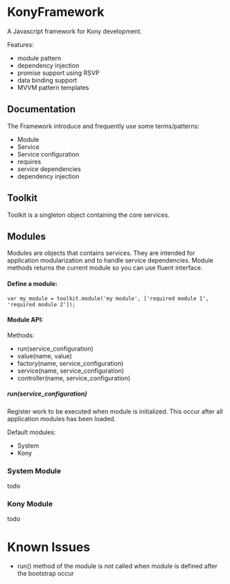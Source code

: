 # KonyFramework

A Javascript framework for Kony development.

Features:
- module pattern
- dependency injection
- promise support using RSVP
- data binding support
- MVVM pattern templates


## Documentation

The Framework introduce and frequently use some terms/patterns:

- Module
- Service
- Service configuration
- requires
- service dependencies
- dependency injection

## Toolkit
Toolkit is a singleton object containing the core services.

## Modules

Modules are objects that contains services. They are intended for application modularization and to handle service dependencies. Module methods returns the current module so you can use fluent interface.

#### Define a module:

```
var my_module = toolkit.module('my module', ['required module 1', 'required module 2']);
```

#### Module API:

Methods:
- run(service_configuration)
- value(name, value)
- factory(name, service_configuration)
- service(name, service_configuration)
- controller(name, service_configuration)

##### run(service_configuration)
Register work to be executed when module is initialized. This occur after all application modules has been loaded.



Default modules:
- System
- Kony

### System Module
todo

### Kony Module
todo



# Known Issues
- run() method of the module is not called when module is defined after the bootstrap occur

